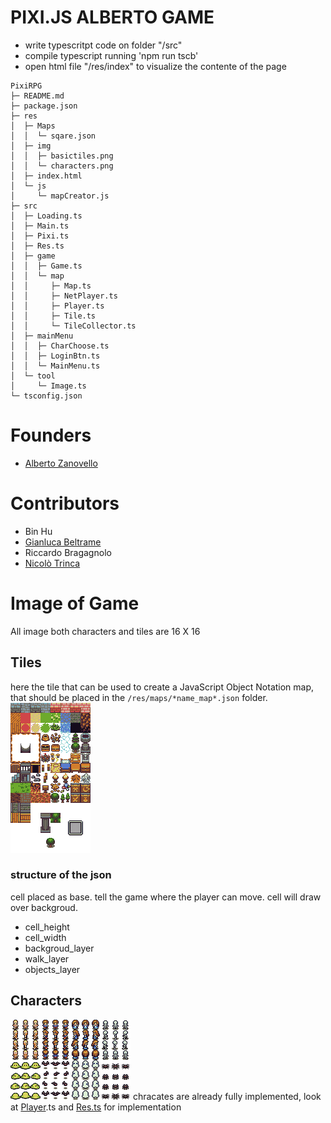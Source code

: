 # PIXI.JS ALBERTO GAME
* write typescritpt code on folder "/src"
* compile typescript running 'npm run tscb'
* open html file "/res/index" to visualize the contente of the page


```
PixiRPG
├─ README.md
├─ package.json
├─ res
│  ├─ Maps
│  │  └─ sqare.json
│  ├─ img
│  │  ├─ basictiles.png
│  │  └─ characters.png
│  ├─ index.html
│  └─ js
│     └─ mapCreator.js
├─ src
│  ├─ Loading.ts
│  ├─ Main.ts
│  ├─ Pixi.ts
│  ├─ Res.ts
│  ├─ game
│  │  ├─ Game.ts
│  │  └─ map
│  │     ├─ Map.ts
│  │     ├─ NetPlayer.ts
│  │     ├─ Player.ts
│  │     ├─ Tile.ts
│  │     └─ TileCollector.ts
│  ├─ mainMenu
│  │  ├─ CharChoose.ts
│  │  ├─ LoginBtn.ts
│  │  └─ MainMenu.ts
│  └─ tool
│     └─ Image.ts
└─ tsconfig.json

```


# Founders
* [Alberto Zanovello](https://github.com/ZanovelloAlberto/)

# Contributors
* Bin Hu
* [Gianluca Beltrame](https://github.com/GianlucaBeltrame)
* Riccardo Bragagnolo
* [Nicolò Trinca](https://github.com/nikxtr)


# Image of Game
All image both characters and tiles are 16 X 16 
## Tiles
here the tile that can be used to create a JavaScript Object Notation map, 
that should be placed in the ```/res/maps/*name_map*.json``` folder.
<img src="res/img/basictiles.png"></img>
### structure of the json

cell placed as base.
tell the game where the player can move.
cell will draw over backgroud.

* cell_height
* cell_width 
* backgroud_layer   
* walk_layer        
* objects_layer     





## Characters
<img src="res/img/characters.png"></img>
chracates are already fully implemented, look at [Player](src/Res.ts).ts and [Res.ts](src/game/map/Player.ts) for implementation 

